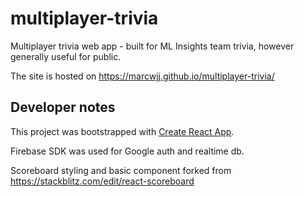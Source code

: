 # multiplayer-trivia

Multiplayer trivia web app - built for ML Insights team trivia, however generally useful for public.

The site is hosted on https://marcwjj.github.io/multiplayer-trivia/

## Developer notes
This project was bootstrapped with [Create React App](https://github.com/facebook/create-react-app).

Firebase SDK was used for Google auth and realtime db.

Scoreboard styling and basic component forked from https://stackblitz.com/edit/react-scoreboard
